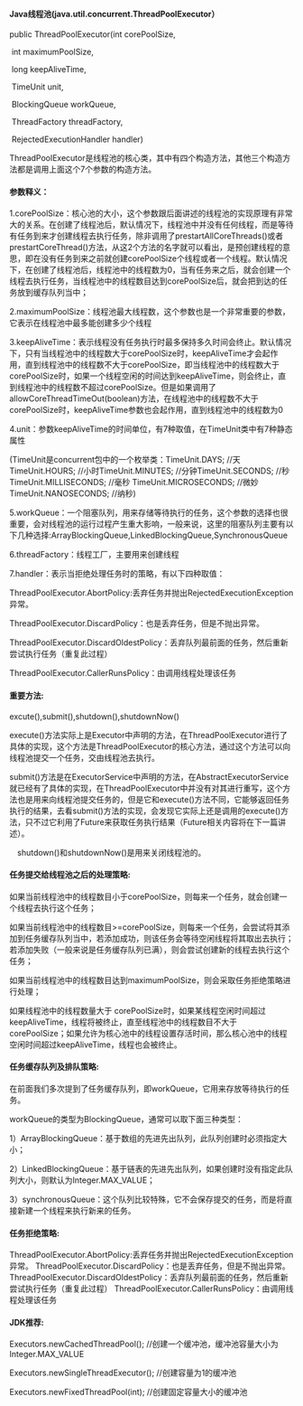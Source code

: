 #### Java线程池(java.util.concurrent.ThreadPoolExecutor）

public ThreadPoolExecutor(int corePoolSize,

​                              int maximumPoolSize,

​                              long keepAliveTime,

​                              TimeUnit unit,

​                              BlockingQueue<Runnable> workQueue,

​                              ThreadFactory threadFactory,

​                              RejectedExecutionHandler handler)

ThreadPoolExecutor是线程池的核心类，其中有四个构造方法，其他三个构造方法都是调用上面这个7个参数的构造方法。

#### 参数释义：

1.corePoolSize：核心池的大小，这个参数跟后面讲述的线程池的实现原理有非常大的关系。在创建了线程池后，默认情况下，线程池中并没有任何线程，而是等待有任务到来才创建线程去执行任务，除非调用了prestartAllCoreThreads()或者prestartCoreThread()方法，从这2个方法的名字就可以看出，是预创建线程的意思，即在没有任务到来之前就创建corePoolSize个线程或者一个线程。默认情况下，在创建了线程池后，线程池中的线程数为0，当有任务来之后，就会创建一个线程去执行任务，当线程池中的线程数目达到corePoolSize后，就会把到达的任务放到缓存队列当中；

2.maximumPoolSize：线程池最大线程数，这个参数也是一个非常重要的参数，它表示在线程池中最多能创建多少个线程

3.keepAliveTime：表示线程没有任务执行时最多保持多久时间会终止。默认情况下，只有当线程池中的线程数大于corePoolSize时，keepAliveTime才会起作用，直到线程池中的线程数不大于corePoolSize，即当线程池中的线程数大于corePoolSize时，如果一个线程空闲的时间达到keepAliveTime，则会终止，直到线程池中的线程数不超过corePoolSize。但是如果调用了allowCoreThreadTimeOut(boolean)方法，在线程池中的线程数不大于corePoolSize时，keepAliveTime参数也会起作用，直到线程池中的线程数为0

4.unit：参数keepAliveTime的时间单位，有7种取值，在TimeUnit类中有7种静态属性

(TimeUnit是concurrent包中的一个枚举类：TimeUnit.DAYS; //天TimeUnit.HOURS; //小时TimeUnit.MINUTES;  //分钟TimeUnit.SECONDS;  //秒TimeUnit.MILLISECONDS; //毫秒 TimeUnit.MICROSECONDS;  //微妙TimeUnit.NANOSECONDS; //纳秒)

5.workQueue：一个阻塞队列，用来存储等待执行的任务，这个参数的选择也很重要，会对线程池的运行过程产生重大影响，一般来说，这里的阻塞队列主要有以下几种选择:ArrayBlockingQueue,LinkedBlockingQueue,SynchronousQueue

6.threadFactory：线程工厂，主要用来创建线程

7.handler：表示当拒绝处理任务时的策略，有以下四种取值：

ThreadPoolExecutor.AbortPolicy:丢弃任务并抛出RejectedExecutionException异常。 

ThreadPoolExecutor.DiscardPolicy：也是丢弃任务，但是不抛出异常。 

ThreadPoolExecutor.DiscardOldestPolicy：丢弃队列最前面的任务，然后重新尝试执行任务（重复此过程）

ThreadPoolExecutor.CallerRunsPolicy：由调用线程处理该任务 

#### 重要方法:

excute(),submit(),shutdown(),shutdownNow()

execute()方法实际上是Executor中声明的方法，在ThreadPoolExecutor进行了具体的实现，这个方法是ThreadPoolExecutor的核心方法，通过这个方法可以向线程池提交一个任务，交由线程池去执行。

submit()方法是在ExecutorService中声明的方法，在AbstractExecutorService就已经有了具体的实现，在ThreadPoolExecutor中并没有对其进行重写，这个方法也是用来向线程池提交任务的，但是它和execute()方法不同，它能够返回任务执行的结果，去看submit()方法的实现，会发现它实际上还是调用的execute()方法，只不过它利用了Future来获取任务执行结果（Future相关内容将在下一篇讲述）。

　shutdown()和shutdownNow()是用来关闭线程池的。

#### 任务提交给线程池之后的处理策略:

如果当前线程池中的线程数目小于corePoolSize，则每来一个任务，就会创建一个线程去执行这个任务；

如果当前线程池中的线程数目>=corePoolSize，则每来一个任务，会尝试将其添加到任务缓存队列当中，若添加成功，则该任务会等待空闲线程将其取出去执行；若添加失败（一般来说是任务缓存队列已满），则会尝试创建新的线程去执行这个任务；

如果当前线程池中的线程数目达到maximumPoolSize，则会采取任务拒绝策略进行处理；

如果线程池中的线程数量大于 corePoolSize时，如果某线程空闲时间超过keepAliveTime，线程将被终止，直至线程池中的线程数目不大于corePoolSize；如果允许为核心池中的线程设置存活时间，那么核心池中的线程空闲时间超过keepAliveTime，线程也会被终止。

#### 任务缓存队列及排队策略:

在前面我们多次提到了任务缓存队列，即workQueue，它用来存放等待执行的任务。

workQueue的类型为BlockingQueue<Runnable>，通常可以取下面三种类型：

1）ArrayBlockingQueue：基于数组的先进先出队列，此队列创建时必须指定大小；

2）LinkedBlockingQueue：基于链表的先进先出队列，如果创建时没有指定此队列大小，则默认为Integer.MAX_VALUE；

3）synchronousQueue：这个队列比较特殊，它不会保存提交的任务，而是将直接新建一个线程来执行新来的任务。

#### 任务拒绝策略:

ThreadPoolExecutor.AbortPolicy:丢弃任务并抛出RejectedExecutionException异常。 	ThreadPoolExecutor.DiscardPolicy：也是丢弃任务，但是不抛出异常。 	ThreadPoolExecutor.DiscardOldestPolicy：丢弃队列最前面的任务，然后重新尝试执行任务（重复此过程） 	ThreadPoolExecutor.CallerRunsPolicy：由调用线程处理该任务

#### JDK推荐:

Executors.newCachedThreadPool();        //创建一个缓冲池，缓冲池容量大小为Integer.MAX_VALUE

Executors.newSingleThreadExecutor();   //创建容量为1的缓冲池

Executors.newFixedThreadPool(int);    //创建固定容量大小的缓冲池


